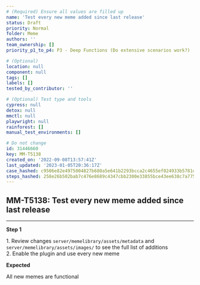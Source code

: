 ```yaml
---
# (Required) Ensure all values are filled up
name: 'Test every new meme added since last release'
status: Draft
priority: Normal
folder: Meme
authors: ''
team_ownership: []
priority_p1_to_p4: P3 - Deep Functions (Do extensive scenarios work?)

# (Optional)
location: null
component: null
tags: []
labels: []
tested_by_contributor: ''

# (Optional) Test type and tools
cypress: null
detox: null
mmctl: null
playwright: null
rainforest: []
manual_test_environments: []

# Do not change
id: 31446660
key: MM-T5138
created_on: '2022-09-08T13:57:41Z'
last_updated: '2023-01-05T20:36:17Z'
case_hashed: c9506e82e4975004827b680a5e641b2293bcca2c4655ef024933b5781d4f71feaf55f574e1c76bcfc71509b01d0d6ce0
steps_hashed: 258e26b502bab7c476e8689c4347cbb2300e33855bce43ee638c7a77555d25b0bcdd6bb033ea6bcbf4e3564fc9d90736
---
```


<!-- (Auto-generated) Based on frontmatter's "key" and "name" -->

## MM-T5138: Test every new meme added since last release

---

**Step 1**

1\. Review changes `server/memelibrary/assets/metadata` and `server/memelibrary/assets/images/` to see the full list of additions\
2\. Enable the plugin and use every new meme

**Expected**

All new memes are functional
